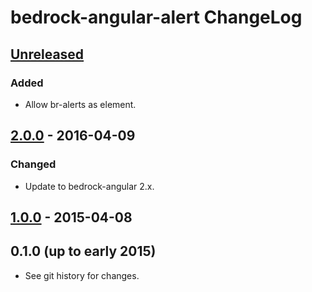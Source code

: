 # bedrock-angular-alert ChangeLog

## [Unreleased]

### Added
- Allow br-alerts as element.

## [2.0.0] - 2016-04-09

### Changed
- Update to bedrock-angular 2.x.

## [1.0.0] - 2015-04-08

## 0.1.0 (up to early 2015)

- See git history for changes.

[Unreleased]: https://github.com/digitalbazaar/bedrock-angular-alert/compare/2.0.0...HEAD
[2.0.0]: https://github.com/digitalbazaar/bedrock-angular-alert/compare/1.0.0...2.0.0
[1.0.0]: https://github.com/digitalbazaar/bedrock-angular-alert/compare/0.1.0...1.0.0
